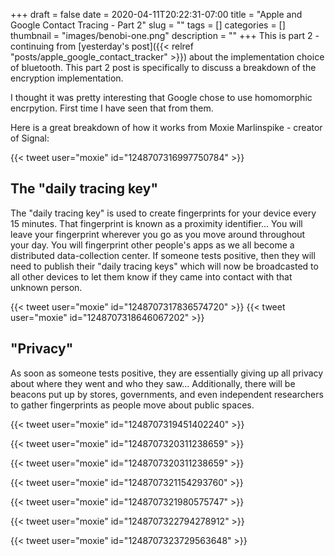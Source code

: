+++ 
draft = false
date = 2020-04-11T20:22:31-07:00
title = "Apple and Google Contact Tracing - Part 2"
slug = "" 
tags = []
categories = []
thumbnail = "images/benobi-one.png"
description = ""
+++
This is part 2 - continuing from [yesterday's post]({{< relref "posts/apple_google_contact_tracker" >}}) about the implementation choice of bluetooth. This part 2 post is specifically to discuss a breakdown of the encryption implementation.

I thought it was pretty interesting that Google chose to use homomorphic encrpytion. First time I have seen that from them.

Here is a great breakdown of how it works from Moxie Marlinspike - creator of Signal:

{{< tweet user="moxie" id="1248707316997750784" >}}

## The "daily tracing key"

The "daily tracing key" is used to create fingerprints for your device every 15 minutes. That fingerprint is known as a proximity identifier... You will leave your fingerprint wherever you go as you move around throughout your day. You will fingerprint other people's apps as we all become a distributed data-collection center. If someone tests positive, then they will need to publish their "daily tracing keys" which will now be broadcasted to all other devices to let them know if they came into contact with that unknown person.

{{< tweet user="moxie" id="1248707317836574720" >}}
{{< tweet user="moxie" id="1248707318646067202" >}}

## "Privacy"

As soon as someone tests positive, they are essentially giving up all privacy about where they went and who they saw... Additionally, there will be beacons put up by stores, governments, and even independent researchers to gather fingerprints as people move about public spaces.

{{< tweet user="moxie" id="1248707319451402240" >}}

{{< tweet user="moxie" id="1248707320311238659" >}}

{{< tweet user="moxie" id="1248707320311238659" >}}

{{< tweet user="moxie" id="1248707321154293760" >}}

{{< tweet user="moxie" id="1248707321980575747" >}}

{{< tweet user="moxie" id="1248707322794278912" >}}

{{< tweet user="moxie" id="1248707323729563648" >}}